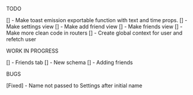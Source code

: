 TODO

[] - Make toast emission exportable function with text and time props.
[] - Make settings view
[] - Make add friend view
[] - Make friends view
[] - Make more clean code in routers
[] - Create global context for user and refetch user

WORK IN PROGRESS

[] - Friends tab
[] - New schema
[] - Adding friends

BUGS

[Fixed] - Name not passed to Settings after initial name
